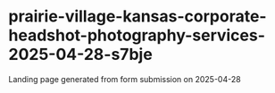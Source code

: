 # prairie-village-kansas-corporate-headshot-photography-services-2025-04-28-s7bje
Landing page generated from form submission on 2025-04-28
